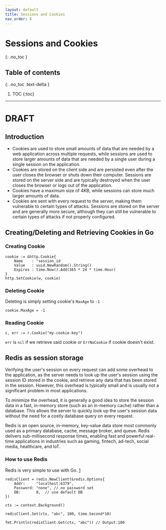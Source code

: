 ```yaml
---
layout: default
title: Sessions and Cookies
nav_order: 8
---
```


# Sessions and Cookies

{: .no_toc }

## Table of contents
{: .no_toc .text-delta }

1. TOC
{:toc}

---
# DRAFT
## Introduction

* Cookies are used to store small amounts of data that are needed by a web application across multiple requests, while sessions are used to store larger amounts of data that are needed by a single user during a single session on the application.
* Cookies are stored on the client side and are persisted even after the user closes the browser or shuts down their computer. Sessions are stored on the server side and are typically destroyed when the user closes the browser or logs out of the application.
* Cookies have a maximum size of 4KB, while sessions can store much larger amounts of data.
* Cookies are sent with every request to the server, making them vulnerable to certain types of attacks. Sessions are stored on the server and are generally more secure, although they can still be vulnerable to certain types of attacks if not properly configured.

## Creating/Deleting and Retrieving Cookies in Go

### Creating Cookie
```
cookie := &http.Cookie{
    Name    : "session_id
    Value   : uuid.NewRandom().String()
    Expires : time.Now().Add(365 * 24 * time.Hour) 
}
http.SetCookie(w, cookie)
```
### Deleting Cookie
Deleting is simply setting cookie's `MaxAge` to `-1`

```
cookie.MaxAge = -1
```

### Reading Cookie

```
c, err := r.Cookie("my-cookie-key")
```

`err` is `nil` if we retrieve said cookie or `ErrNoCookie` if cookie doesn't exist.

## Redis as session storage

Verifying the user's session on every request can add some overhead to the application, as the server needs to look up the user's session using the session ID stored in the cookie, and retrieve any data that has been stored in the session. However, this overhead is typically small and is usually not a significant problem in most applications.

To minimize the overhead, it is generally a good idea to store the session data in a fast, in-memory store (such as an in-memory cache) rather than a database. This allows the server to quickly look up the user's session data without the need for a costly database query on every request.

Redis is an open source, in-memory, key-value data store most commonly used as a primary database, cache, message broker, and queue. Redis delivers sub-millisecond response times, enabling fast and powerful real-time applications in industries such as gaming, fintech, ad-tech, social media, healthcare, and IoT.

### How to use Redis

Redis is very simple to use with Go. [1](https://redis.uptrace.dev/guide/go-redis.html#connecting-to-redis-server)

```
redisClient = redis.NewClient(&redis.Options{
    Addr:     "localhost:6379",
    Password: "none", // no password set
    DB:       0,  // use default DB
})

ctx := context.Background()

redisClient.Set(ctx, "abc", 100, time.Second*10)

fmt.Println(redisClient.Get(ctx, "abc")) // Output:100
```
